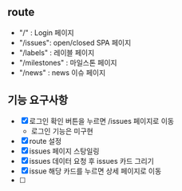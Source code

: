 ## route
- "/" : Login 페이지
- "/issues": open/closed SPA 페이지
- "/labels" : 레이블 페이지
- "/milestones" : 마일스톤 페이지
- "/news" : news 이슈 페이지

## 기능 요구사항
- [X] 로그인 확인 버튼을 누르면 /issues 페이지로 이동
  - 로그인 기능은 미구현 
- [X] route 설정
- [X] issues 페이지 스탕일링 
- [X] issues 데이터 요청 후 issues 카드 그리기
- [X] issue 해당 카드를 누르면 상세 페이지로 이동
- [ ]  